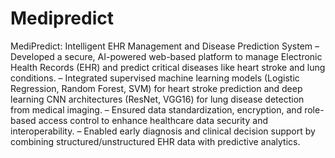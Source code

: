 # Medipredict
MediPredict: Intelligent EHR Management and Disease Prediction System
– Developed a secure, AI-powered web-based platform to manage Electronic Health Records (EHR) and predict critical diseases like heart stroke and lung conditions.
– Integrated supervised machine learning models (Logistic Regression, Random Forest, SVM) for heart stroke prediction and deep learning CNN architectures (ResNet, VGG16) for lung disease detection from medical imaging.
– Ensured data standardization, encryption, and role-based access control to enhance healthcare data security and interoperability.
– Enabled early diagnosis and clinical decision support by combining structured/unstructured EHR data with predictive analytics.
